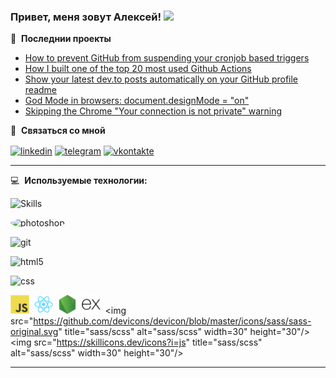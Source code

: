 ### Привет, меня зовут Алексей! <a href="https://www.gautamkrishnar.com/"><img src="https://media.giphy.com/media/hvRJCLFzcasrR4ia7z/giphy.gif" width="5%"></a>

📕 &nbsp;**Последнии проекты**

<!-- BLOG-POST-LIST:START -->

- [How to prevent GitHub from suspending your cronjob based triggers](https://dev.to/gautamkrishnar/how-to-prevent-github-from-suspending-your-cronjob-based-triggers-knf)
- [How I built one of the top 20 most used Github Actions](https://www.gautamkrishnar.com/how-i-built-one-of-the-top-20-most-used-github-actions/)
- [Show your latest dev.to posts automatically on your GitHub profile readme](https://dev.to/gautamkrishnar/show-your-latest-dev-to-posts-automatically-in-your-github-profile-readme-3nk8)
- [God Mode in browsers: document.designMode = &quot;on&quot;](https://dev.to/gautamkrishnar/god-mode-in-browsers-document-designmode-on-2pmo)
- [Skipping the Chrome &quot;Your connection is not private&quot; warning](https://dev.to/gautamkrishnar/quickbits-1-skipping-the-chrome-your-connection-is-not-private-warning-4kp1)
<!-- BLOG-POST-LIST:END -->

🔗 &nbsp;**Связаться со мной**

<p align="left">

<a href="https://www.linkedin.com" target="blank"><img align="center" src="https://cdn-icons-png.flaticon.com/512/2504/2504799.png" alt="linkedin" height="30" width="30" /></a>
<a href="https://t.me/SuDDen322" target="blank"><img align="center" src="https://cdn-icons-png.flaticon.com/512/2111/2111646.png" alt="telegram" height="30" width="30" /></a>
<a href="https://vk.com/earcader" target="blank"><img align="center" src="https://cdn-icons-png.flaticon.com/512/145/145813.png" alt="vkontakte" height="30" width="30" /></a>

</p>

---

💻 &nbsp;**Используемые технологии:**

<div>
  <img src="https://skillicons.dev/icons?i=figma,js,html,css,tailwind,sass,react,pr,ps,php,nodejs,mysql,github,electron" title="Skills" alt="Skills" width="30" height="30"/>&nbsp;

<img src="https://skillicons.dev/icons?i=js" title="photoshop" alt="photoshop" width="30" height="30" style="border-radius: 100%"/>&nbsp;

<img src="https://skillicons.dev/icons?i=git" title="git" alt="git" width="30" height="30"/>&nbsp;

<img src="https://skillicons.dev/icons?i=html" title="html5" alt="html5" width="30" height="30"/>&nbsp;

<img src="https://skillicons.dev/icons?i=css" title="css" alt="css" width="30" height="30"/>&nbsp;

<img src="https://github.com/devicons/devicon/blob/master/icons/javascript/javascript-original.svg" title="javascript" alt="javascript" width="30" height="30"/>&nbsp;
<img src="https://github.com/devicons/devicon/blob/master/icons/react/react-original.svg" title="reactjs" alt="reactjs" width="30" height="30"/>&nbsp;
<img src="https://github.com/devicons/devicon/blob/master/icons/nodejs/nodejs-original.svg" title="nodejs" alt="nodejs" width="30" height="30"/>&nbsp;
<img src="https://github.com/devicons/devicon/blob/master/icons/express/express-original.svg" title="express" alt="express" width="30" height="30"/>&nbsp;
<img src="https://github.com/devicons/devicon/blob/master/icons/sass/sass-original.svg" title="sass/scss" alt="sass/scss" width=30" height="30"/>&nbsp;
<img src="https://skillicons.dev/icons?i=js" title="sass/scss" alt="sass/scss" width=30" height="30"/>&nbsp;

</div>

---
